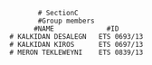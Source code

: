           # SectionC
           #Group members
          #NAME             #ID 
    # KALKIDAN DESALEGN   ETS 0693/13
    # KALKIDAN KIROS      ETS 0697/13
    # MERON TEKLEWEYNI    ETS 0839/13
